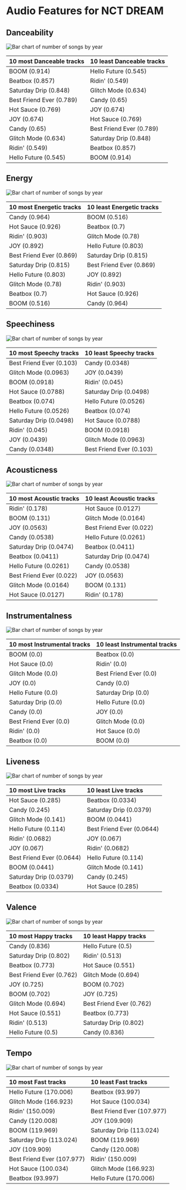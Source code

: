 # Audio Features for NCT DREAM

## Danceability

![Bar chart of number of songs by year](../../images/artists/nct_dream/audio_features/audio_danceability/distribution.png)

| 10 most Danceable tracks | 10 least Danceable tracks |
|:---|:---|
| BOOM (0.914) | Hello Future (0.545) |
| Beatbox (0.857) | Ridin' (0.549) |
| Saturday Drip (0.848) | Glitch Mode (0.634) |
| Best Friend Ever (0.789) | Candy (0.65) |
| Hot Sauce (0.769) | JOY (0.674) |
| JOY (0.674) | Hot Sauce (0.769) |
| Candy (0.65) | Best Friend Ever (0.789) |
| Glitch Mode (0.634) | Saturday Drip (0.848) |
| Ridin' (0.549) | Beatbox (0.857) |
| Hello Future (0.545) | BOOM (0.914) |

## Energy

![Bar chart of number of songs by year](../../images/artists/nct_dream/audio_features/audio_energy/distribution.png)

| 10 most Energetic tracks | 10 least Energetic tracks |
|:---|:---|
| Candy (0.964) | BOOM (0.516) |
| Hot Sauce (0.926) | Beatbox (0.7) |
| Ridin' (0.903) | Glitch Mode (0.78) |
| JOY (0.892) | Hello Future (0.803) |
| Best Friend Ever (0.869) | Saturday Drip (0.815) |
| Saturday Drip (0.815) | Best Friend Ever (0.869) |
| Hello Future (0.803) | JOY (0.892) |
| Glitch Mode (0.78) | Ridin' (0.903) |
| Beatbox (0.7) | Hot Sauce (0.926) |
| BOOM (0.516) | Candy (0.964) |

## Speechiness

![Bar chart of number of songs by year](../../images/artists/nct_dream/audio_features/audio_speechiness/distribution.png)

| 10 most Speechy tracks | 10 least Speechy tracks |
|:---|:---|
| Best Friend Ever (0.103) | Candy (0.0348) |
| Glitch Mode (0.0963) | JOY (0.0439) |
| BOOM (0.0918) | Ridin' (0.045) |
| Hot Sauce (0.0788) | Saturday Drip (0.0498) |
| Beatbox (0.074) | Hello Future (0.0526) |
| Hello Future (0.0526) | Beatbox (0.074) |
| Saturday Drip (0.0498) | Hot Sauce (0.0788) |
| Ridin' (0.045) | BOOM (0.0918) |
| JOY (0.0439) | Glitch Mode (0.0963) |
| Candy (0.0348) | Best Friend Ever (0.103) |

## Acousticness

![Bar chart of number of songs by year](../../images/artists/nct_dream/audio_features/audio_acousticness/distribution.png)

| 10 most Acoustic tracks | 10 least Acoustic tracks |
|:---|:---|
| Ridin' (0.178) | Hot Sauce (0.0127) |
| BOOM (0.131) | Glitch Mode (0.0164) |
| JOY (0.0563) | Best Friend Ever (0.022) |
| Candy (0.0538) | Hello Future (0.0261) |
| Saturday Drip (0.0474) | Beatbox (0.0411) |
| Beatbox (0.0411) | Saturday Drip (0.0474) |
| Hello Future (0.0261) | Candy (0.0538) |
| Best Friend Ever (0.022) | JOY (0.0563) |
| Glitch Mode (0.0164) | BOOM (0.131) |
| Hot Sauce (0.0127) | Ridin' (0.178) |

## Instrumentalness

![Bar chart of number of songs by year](../../images/artists/nct_dream/audio_features/audio_instrumentalness/distribution.png)

| 10 most Instrumental tracks | 10 least Instrumental tracks |
|:---|:---|
| BOOM (0.0) | Beatbox (0.0) |
| Hot Sauce (0.0) | Ridin' (0.0) |
| Glitch Mode (0.0) | Best Friend Ever (0.0) |
| JOY (0.0) | Candy (0.0) |
| Hello Future (0.0) | Saturday Drip (0.0) |
| Saturday Drip (0.0) | Hello Future (0.0) |
| Candy (0.0) | JOY (0.0) |
| Best Friend Ever (0.0) | Glitch Mode (0.0) |
| Ridin' (0.0) | Hot Sauce (0.0) |
| Beatbox (0.0) | BOOM (0.0) |

## Liveness

![Bar chart of number of songs by year](../../images/artists/nct_dream/audio_features/audio_liveness/distribution.png)

| 10 most Live tracks | 10 least Live tracks |
|:---|:---|
| Hot Sauce (0.285) | Beatbox (0.0334) |
| Candy (0.245) | Saturday Drip (0.0379) |
| Glitch Mode (0.141) | BOOM (0.0441) |
| Hello Future (0.114) | Best Friend Ever (0.0644) |
| Ridin' (0.0682) | JOY (0.067) |
| JOY (0.067) | Ridin' (0.0682) |
| Best Friend Ever (0.0644) | Hello Future (0.114) |
| BOOM (0.0441) | Glitch Mode (0.141) |
| Saturday Drip (0.0379) | Candy (0.245) |
| Beatbox (0.0334) | Hot Sauce (0.285) |

## Valence

![Bar chart of number of songs by year](../../images/artists/nct_dream/audio_features/audio_valence/distribution.png)

| 10 most Happy tracks | 10 least Happy tracks |
|:---|:---|
| Candy (0.836) | Hello Future (0.5) |
| Saturday Drip (0.802) | Ridin' (0.513) |
| Beatbox (0.773) | Hot Sauce (0.551) |
| Best Friend Ever (0.762) | Glitch Mode (0.694) |
| JOY (0.725) | BOOM (0.702) |
| BOOM (0.702) | JOY (0.725) |
| Glitch Mode (0.694) | Best Friend Ever (0.762) |
| Hot Sauce (0.551) | Beatbox (0.773) |
| Ridin' (0.513) | Saturday Drip (0.802) |
| Hello Future (0.5) | Candy (0.836) |

## Tempo

![Bar chart of number of songs by year](../../images/artists/nct_dream/audio_features/audio_tempo/distribution.png)

| 10 most Fast tracks | 10 least Fast tracks |
|:---|:---|
| Hello Future (170.006) | Beatbox (93.997) |
| Glitch Mode (166.923) | Hot Sauce (100.034) |
| Ridin' (150.009) | Best Friend Ever (107.977) |
| Candy (120.008) | JOY (109.909) |
| BOOM (119.969) | Saturday Drip (113.024) |
| Saturday Drip (113.024) | BOOM (119.969) |
| JOY (109.909) | Candy (120.008) |
| Best Friend Ever (107.977) | Ridin' (150.009) |
| Hot Sauce (100.034) | Glitch Mode (166.923) |
| Beatbox (93.997) | Hello Future (170.006) |
